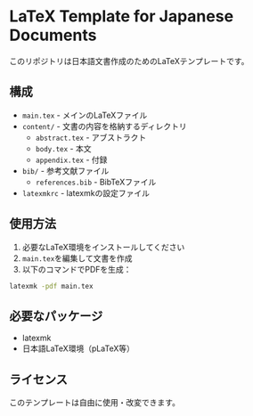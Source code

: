 # LaTeX Template for Japanese Documents

このリポジトリは日本語文書作成のためのLaTeXテンプレートです。

## 構成

- `main.tex` - メインのLaTeXファイル
- `content/` - 文書の内容を格納するディレクトリ
  - `abstract.tex` - アブストラクト
  - `body.tex` - 本文
  - `appendix.tex` - 付録
- `bib/` - 参考文献ファイル
  - `references.bib` - BibTeXファイル
- `latexmkrc` - latexmkの設定ファイル

## 使用方法

1. 必要なLaTeX環境をインストールしてください
2. `main.tex`を編集して文書を作成
3. 以下のコマンドでPDFを生成：

```bash
latexmk -pdf main.tex
```

## 必要なパッケージ

- latexmk
- 日本語LaTeX環境（pLaTeX等）

## ライセンス

このテンプレートは自由に使用・改変できます。 